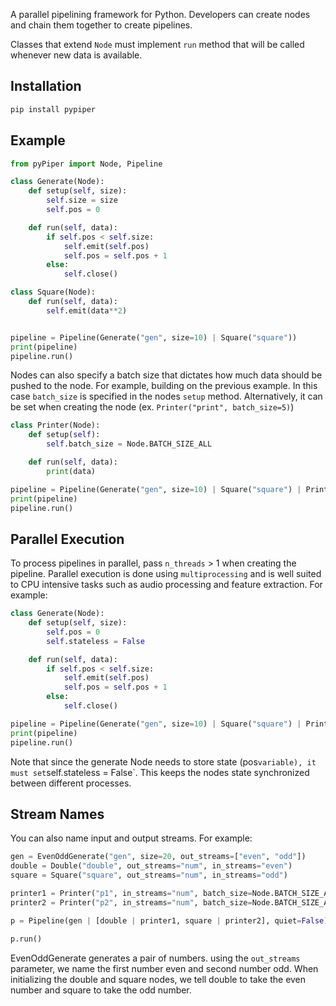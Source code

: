 A parallel pipelining framework for Python. Developers can create nodes and chain them together to create pipelines. 

Classes that extend ```Node``` must implement ```run``` method that will be called whenever new data is available.  

## Installation

```bash
pip install pypiper
```


## Example

```python
from pyPiper import Node, Pipeline

class Generate(Node):
    def setup(self, size):
        self.size = size
        self.pos = 0

    def run(self, data):
        if self.pos < self.size:
            self.emit(self.pos)
            self.pos = self.pos + 1
        else:
            self.close()

class Square(Node):
    def run(self, data):
        self.emit(data**2)


pipeline = Pipeline(Generate("gen", size=10) | Square("square"))
print(pipeline)
pipeline.run()
```

Nodes can also specify a batch size that dictates how much data should be pushed to the node.
For example, building on the previous example. In this case `batch_size` is specified in the nodes `setup` 
method. Alternatively, it can be set when creating the node (ex. `Printer("print", batch_size=5)`)

```python
class Printer(Node):
    def setup(self):
        self.batch_size = Node.BATCH_SIZE_ALL

    def run(self, data):
        print(data)

pipeline = Pipeline(Generate("gen", size=10) | Square("square") | Printer("print"))
print(pipeline)
pipeline.run()
```

## Parallel Execution 
To process pipelines in parallel, pass `n_threads` > 1 when creating the pipeline.
Parallel execution is done using `multiprocessing` and is well suited to CPU intensive tasks such as audio processing 
and feature extraction. For example:

```python
class Generate(Node):
    def setup(self, size):
        self.pos = 0
        self.stateless = False

    def run(self, data):
        if self.pos < self.size:
            self.emit(self.pos)
            self.pos = self.pos + 1
        else:
            self.close()

pipeline = Pipeline(Generate("gen", size=10) | Square("square") | Printer("print"), n_threads=2)
print(pipeline)
pipeline.run()
```

Note that since the generate Node needs to store state (pos` variable), it must set `self.stateless = False`. 
This keeps the nodes state synchronized between different processes.


## Stream Names
You can also name input and output streams. For example:

```python
gen = EvenOddGenerate("gen", size=20, out_streams=["even", "odd"])
double = Double("double", out_streams="num", in_streams="even")
square = Square("square", out_streams="num", in_streams="odd")

printer1 = Printer("p1", in_streams="num", batch_size=Node.BATCH_SIZE_ALL)
printer2 = Printer("p2", in_streams="num", batch_size=Node.BATCH_SIZE_ALL)

p = Pipeline(gen | [double | printer1, square | printer2], quiet=False)

p.run()
```

EvenOddGenerate generates a pair of numbers. using the `out_streams` parameter, we name the first number even and second
number odd. When initializing the double and square nodes, we tell double to take the even number and square to take
the odd number. 


